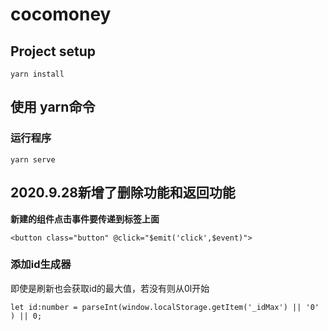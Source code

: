 # cocomoney

## Project setup
```
yarn install
```
## 使用 yarn命令

### 运行程序
```
yarn serve
```

## 2020.9.28新增了删除功能和返回功能
 **新建的组件点击事件要传递到标签上面**
```
<button class="button" @click="$emit('click',$event)">
```

### 添加id生成器 
即使是刷新也会获取id的最大值，若没有则从0l开始
```
let id:number = parseInt(window.localStorage.getItem('_idMax') || '0' ) || 0;
```
